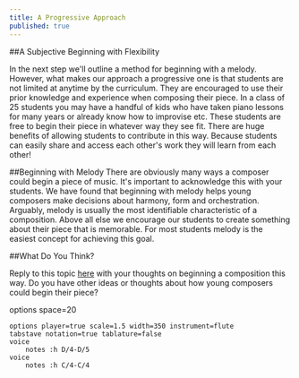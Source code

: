 ```yaml
---
title: A Progressive Approach
published: true
---
```

##A Subjective Beginning with Flexibility

In the next step we'll outline a method for beginning with a melody. However, what makes our approach a progressive one is that students are not limited at anytime by the curriculum. They are encouraged to use their prior knowledge and experience when composing their piece. In a class of 25 students you may have a handful of kids who have taken piano lessons for many years or already know how to improvise etc. These students are free to begin their piece in whatever way they see fit. There are huge benefits of allowing students to contribute in this way. Because students can easily share and access each other's work they will learn from each other!

##Beginning with Melody
There are obviously many ways a composer could begin a piece of music. It's important to acknowledge this with your students. We have found that beginning with melody helps young composers make decisions about harmony, form and orchestration. Arguably, melody is usually the most identifiable characteristic of a composition. Above all else we encourage our students to create something about their piece that is memorable. For most students melody is the easiest concept for achieving this goal. 

##What Do You Think?

Reply to this topic [here](http://discourse.yciw.net/t/beginning-a-piece-with-melody-other-ways/53?u=matt) with your thoughts on beginning a composition this way. Do you have other ideas or thoughts about how young composers could begin their piece?

<div class="vex-tabdiv"
      width=680 scale=1.0 editor="false"
      editor_width=680 editor_height=330>options space=20
    
      
    options player=true scale=1.5 width=350 instrument=flute
    tabstave notation=true tablature=false 
    voice
        notes :h D/4-D/5
    voice
        notes :h C/4-C/4
 
</div>
